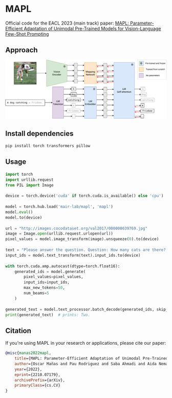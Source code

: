 # MAPL

Official code for the EACL 2023 (main track) paper: [MAPL: Parameter-Efficient Adaptation of Unimodal Pre-Trained Models for Vision-Language Few-Shot Prompting](https://arxiv.org/abs/2210.07179)

## Approach

![MAPL](assets/mapl.png)

## Install dependencies

```bash
pip install torch transformers pillow
```

## Usage

```python
import torch
import urllib.request
from PIL import Image

device = torch.device('cuda' if torch.cuda.is_available() else 'cpu')

model = torch.hub.load('mair-lab/mapl', 'mapl')
model.eval()
model.to(device)

url = "http://images.cocodataset.org/val2017/000000039769.jpg"
image = Image.open(urllib.request.urlopen(url))
pixel_values = model.image_transform(image).unsqueeze(0).to(device)

text = "Please answer the question. Question: How many cats are there? Answer:"
input_ids = model.text_transform(text).input_ids.to(device)

with torch.cuda.amp.autocast(dtype=torch.float16):
    generated_ids = model.generate(
        pixel_values=pixel_values,
        input_ids=input_ids,
        max_new_tokens=50,
        num_beams=5
    )

generated_text = model.text_processor.batch_decode(generated_ids, skip_special_tokens=True)[0].strip()
print(generated_text)  # prints: Two.
```

## Citation
If you're using MAPL in your research or applications, please cite our paper:
```bibtex
@misc{manas2022mapl,
    title={MAPL: Parameter-Efficient Adaptation of Unimodal Pre-Trained Models for Vision-Language Few-Shot Prompting},
    author={Oscar Mañas and Pau Rodriguez and Saba Ahmadi and Aida Nematzadeh and Yash Goyal and Aishwarya Agrawal},
    year={2022},
    eprint={2210.07179},
    archivePrefix={arXiv},
    primaryClass={cs.CV}
}
```
